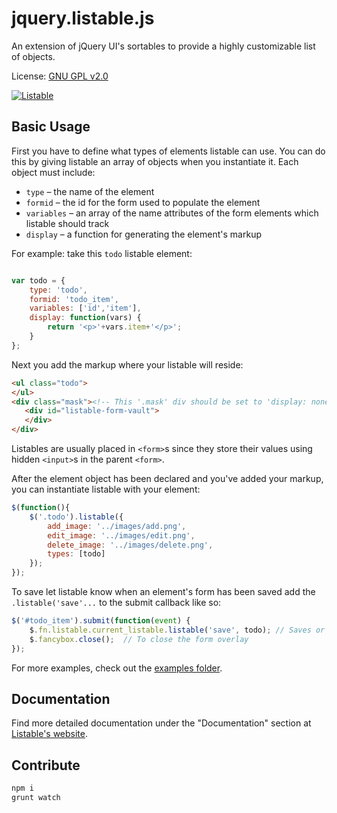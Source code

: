 jquery.listable.js
==================

An extension of jQuery UI's sortables to provide a highly customizable list of objects.

License: [GNU GPL v2.0](http://www.gnu.org/licenses/gpl-2.0.html)

[![Listable](http://listable.highgate-creative.com/xm_client/images/Listable-Logo.png "Listable")](http://listable.highgate-creative.com)

## Basic Usage
First you have to define what types of elements listable can use. You can do this by giving listable an array of objects when you instantiate it. Each object must include:

- `type` – the name of the element
- `formid` – the id for the form used to populate the element
- `variables` – an array of the name attributes of the form elements which listable should track
- `display` – a function for generating the element's markup

For example: take this `todo` listable element:

```javascript

var todo = {
    type: 'todo',
    formid: 'todo_item',
    variables: ['id','item'],
    display: function(vars) {
        return '<p>'+vars.item+'</p>';
    }
};
```

Next you add the markup where your listable will reside:

```html
<ul class="todo">
</ul>
<div class="mask"><!-- This '.mask' div should be set to 'display: none' to hide the forms until they are needed.-->
   <div id="listable-form-vault">
   </div>
</div>
```
Listables are usually placed in `<form>`s since they store their values using hidden `<input>`s in the parent `<form>`.

After the element object has been declared and you've added your markup, you can instantiate listable with your element:

```javascript
$(function(){
    $('.todo').listable({
        add_image: '../images/add.png',
        edit_image: '../images/edit.png',
        delete_image: '../images/delete.png',
        types: [todo]
    });
});
```

To save let listable know when an element's form has been saved add the `.listable('save'...` to the submit callback like so:

```javascript
$('#todo_item').submit(function(event) {
    $.fn.listable.current_listable.listable('save', todo); // Saves or Updates listable todo item based on its form
    $.fancybox.close();  // To close the form overlay
});
```

For more examples, check out the [examples folder](https://github.com/lejeunerenard/listable/tree/master/examples).

## Documentation
Find more detailed documentation under the "Documentation" section at [Listable's website](http://listable.highgate-creative.com).

## Contribute

```sh
npm i
grunt watch
```
